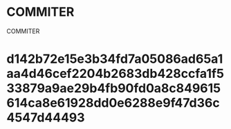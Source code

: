 # COMMITER
COMMITER






# d142b72e15e3b34fd7a05086ad65a1aa4d46cef2204b2683db428ccfa1f533879a9ae29b4fb90fd0a8c849615614ca8e61928dd0e6288e9f47d36c4547d44493
